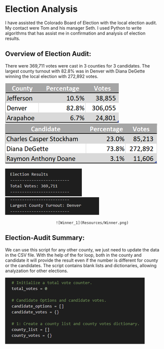 # Election Analysis

I have assisted the Colorado Board of Election with the local election audit. My contact were Tom and his manager Seth. I used Python to write algorithms that has assist me in confirmation and analysis of election results. 

## Overview of Election Audit:

There were 369,711 votes were cast in 3 counties for 3 candidates. The largest county turnout with 82.8% was in Denver with Diana DeGette winning the local election with 272,892 votes.

![County_1](Resources/County_Results.png)   ![Candidate_1](Resources/Candidate_Results.png)

![Election_1](Resources/Election_Result.png) ![Turn_1](Resources/Turn_Out.png) 

                           ![Winner_1](Resources/Winner.png)


## Election-Audit Summary: 

We can use this script for any other county, we just need to update the data in the CSV file.
With the help of the for loop, both in the county and candidate it will provide the result even if the number is different for county or the candidates. 
The script contains blank lists and dictionaries, allowing analyzation for other elections.

![List_Dic1](Resources/List_Dictionaries.png)
